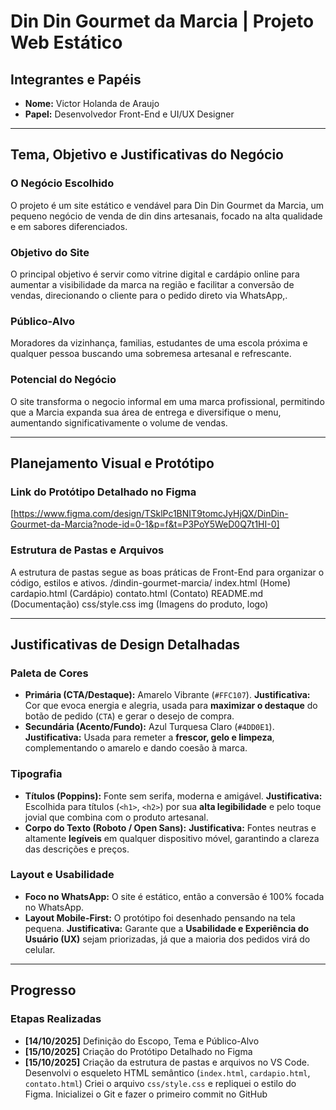 #  Din Din Gourmet da Marcia | Projeto Web Estático

##  Integrantes e Papéis 

* **Nome:** Victor Holanda de Araujo
* **Papel:** Desenvolvedor Front-End e UI/UX Designer

---

##  Tema, Objetivo e Justificativas do Negócio 

### O Negócio Escolhido
O projeto é um site estático e vendável para Din Din Gourmet da Marcia, um pequeno negócio de venda de din dins artesanais, focado na alta qualidade e em sabores diferenciados.

### Objetivo do Site
O principal objetivo é servir como vitrine digital e cardápio online para aumentar a visibilidade da marca na região e facilitar a conversão de vendas, direcionando o cliente para o pedido direto via WhatsApp,.

### Público-Alvo
Moradores da vizinhança, familias, estudantes de uma escola próxima e qualquer pessoa buscando uma sobremesa artesanal e refrescante.

### Potencial do Negócio
O site transforma o negocio informal em uma marca profissional, permitindo que a Marcia expanda sua área de entrega e diversifique o menu, aumentando significativamente o volume de vendas.

---

##  Planejamento Visual e Protótipo 

###  Link do Protótipo Detalhado no Figma
[https://www.figma.com/design/TSklPc1BNIT9tomcJyHjQX/DinDin-Gourmet-da-Marcia?node-id=0-1&p=f&t=P3PoY5WeD0Q7t1HI-0]

### Estrutura de Pastas e Arquivos
A estrutura de pastas segue as boas práticas de Front-End para organizar o código, estilos e ativos.
/dindin-gourmet-marcia/
index.html (Home)
cardapio.html (Cardápio)
contato.html (Contato)
README.md (Documentação)
css/style.css
img (Imagens do produto, logo)



---

## Justificativas de Design Detalhadas

### Paleta de Cores
* **Primária (CTA/Destaque):** Amarelo Vibrante (`#FFC107`). **Justificativa:** Cor que evoca energia e alegria, usada para **maximizar o destaque** do botão de pedido (`CTA`) e gerar o desejo de compra.
* **Secundária (Acento/Fundo):** Azul Turquesa Claro (`#4DD0E1`). **Justificativa:** Usada para remeter a **frescor, gelo e limpeza**, complementando o amarelo e dando coesão à marca.

### Tipografia
* **Títulos (Poppins):** Fonte sem serifa, moderna e amigável. **Justificativa:** Escolhida para títulos (`<h1>`, `<h2>`) por sua **alta legibilidade** e pelo toque jovial que combina com o produto artesanal.
* **Corpo do Texto (Roboto / Open Sans):** **Justificativa:** Fontes neutras e altamente **legíveis** em qualquer dispositivo móvel, garantindo a clareza das descrições e preços.

### Layout e Usabilidade
* **Foco no WhatsApp:** O site é estático, então a conversão é 100% focada no WhatsApp. 
* **Layout Mobile-First:** O protótipo foi desenhado pensando na tela pequena. **Justificativa:** Garante que a **Usabilidade e Experiência do Usuário (UX)** sejam priorizadas, já que a maioria dos pedidos virá do celular.

---

##  Progresso 

### Etapas Realizadas
* **[14/10/2025]** Definição do Escopo, Tema e Público-Alvo 
* **[15/10/2025]** Criação do Protótipo Detalhado no Figma 
* **[15/10/2025]** Criação da estrutura de pastas e arquivos no VS Code.
 Desenvolvi o esqueleto HTML semântico (`index.html`, `cardapio.html`, `contato.html`)
 Criei o arquivo `css/style.css` e repliquei o estilo do Figma.
 Inicializei o Git e fazer o primeiro commit no GitHub 